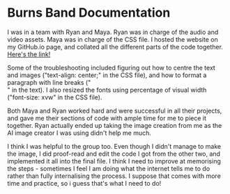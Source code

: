 # Burns Band Documentation

I was in a team with Ryan and Maya. Ryan was in charge of the audio and video assets. Maya was in charge of the CSS file. I hosted the website on my GitHub.io page, and collated all the different parts of the code together. [Here's the link!](timothyjburns.github.io)

Some of the troubleshooting included figuring out how to centre the text and images ("text-align: center;" in the CSS file), and how to format a paragraph with line breaks ("<br>" in the text). I also resized the fonts using percentage of visual width ("font-size: xvw" in the CSS file).

Both Maya and Ryan worked hard and were successful in all their projects, and gave me their sections of code with ample time for me to piece it together. Ryan actually ended up taking the image creation from me as the AI image creator I was using didn't help me much.

I think I was helpful to the group too. Even though I didn't manage to make the image, I did proof-read and edit the code I got from the other two, and implemented it all into the final file. I think I need to improve at memorising the steps - sometimes I feel I am doing what the internet tells me to do rather than fully internalising the process. I suppose that comes with more time and practice, so i guess that's what I need to do!
